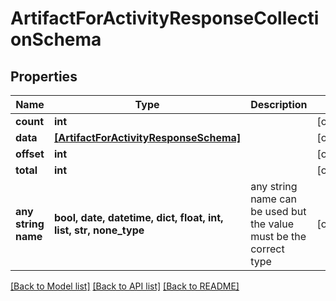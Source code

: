 # ArtifactForActivityResponseCollectionSchema


## Properties
Name | Type | Description | Notes
------------ | ------------- | ------------- | -------------
**count** | **int** |  | [optional] 
**data** | [**[ArtifactForActivityResponseSchema]**](ArtifactForActivityResponseSchema.md) |  | [optional] 
**offset** | **int** |  | [optional] 
**total** | **int** |  | [optional] 
**any string name** | **bool, date, datetime, dict, float, int, list, str, none_type** | any string name can be used but the value must be the correct type | [optional]

[[Back to Model list]](../README.md#documentation-for-models) [[Back to API list]](../README.md#documentation-for-api-endpoints) [[Back to README]](../README.md)



